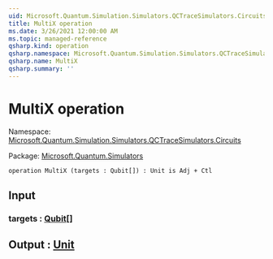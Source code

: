 ```yaml
---
uid: Microsoft.Quantum.Simulation.Simulators.QCTraceSimulators.Circuits.MultiX
title: MultiX operation
ms.date: 3/26/2021 12:00:00 AM
ms.topic: managed-reference
qsharp.kind: operation
qsharp.namespace: Microsoft.Quantum.Simulation.Simulators.QCTraceSimulators.Circuits
qsharp.name: MultiX
qsharp.summary: ''
---
```


# MultiX operation

Namespace: [Microsoft.Quantum.Simulation.Simulators.QCTraceSimulators.Circuits](xref:Microsoft.Quantum.Simulation.Simulators.QCTraceSimulators.Circuits)

Package: [Microsoft.Quantum.Simulators](https://nuget.org/packages/Microsoft.Quantum.Simulators)




```qsharp
operation MultiX (targets : Qubit[]) : Unit is Adj + Ctl
```


## Input

### targets : [Qubit](xref:microsoft.quantum.lang-ref.qubit)[]





## Output : [Unit](xref:microsoft.quantum.lang-ref.unit)

